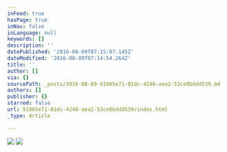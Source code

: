 ```yaml
---
inFeed: true
hasPage: true
inNav: false
inLanguage: null
keywords: []
description: ''
datePublished: '2016-08-09T07:15:07.145Z'
dateModified: '2016-08-09T07:14:54.264Z'
title: ''
author: []
via: {}
sourcePath: _posts/2016-08-09-91865e71-81dc-4248-aea2-53ce0bddd539.md
authors: []
publisher: {}
starred: false
url: 91865e71-81dc-4248-aea2-53ce0bddd539/index.html
_type: Article

---
```

![](https://the-grid-user-content.s3-us-west-2.amazonaws.com/87ae89d8-8c16-412e-b995-b8ad0d929406.png)
![](https://the-grid-user-content.s3-us-west-2.amazonaws.com/8be55d76-ea61-4484-98ad-5706ceb24b22.png)